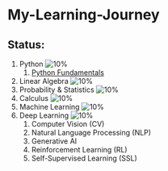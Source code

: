 # My-Learning-Journey


## Status:

1. Python                       ![10%](https://progress-bar.dev/10)
    1. [Python Fundamentals](/Python/Python_01_Fundamentals.ipynb)
2. Linear Algebra               ![10%](https://progress-bar.dev/10)
3. Probability & Statistics     ![10%](https://progress-bar.dev/10)
4. Calculus                     ![10%](https://progress-bar.dev/10)
5. Machine Learning             ![10%](https://progress-bar.dev/10)
6. Deep Learning                ![10%](https://progress-bar.dev/10)
    1. Computer Vision (CV)
    2. Natural Language Processing (NLP)
    3. Generative AI
    4. Reinforcement Learning (RL)
    5. Self-Supervised Learning (SSL)
